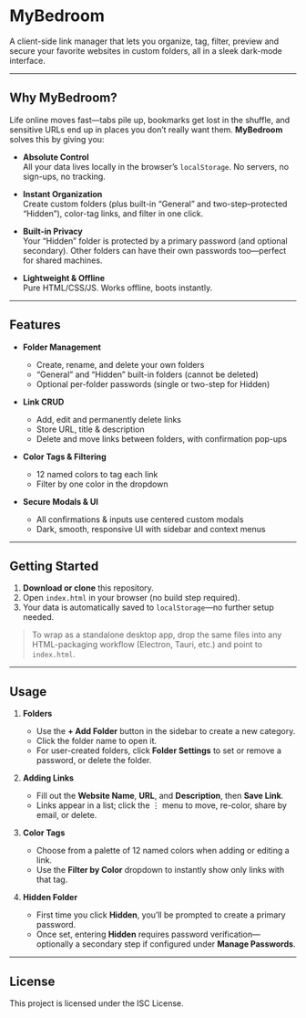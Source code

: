 # MyBedroom

A client-side link manager that lets you organize, tag, filter, preview and secure your favorite websites in custom folders, all in a sleek dark-mode interface.

---

## Why MyBedroom?

Life online moves fast—tabs pile up, bookmarks get lost in the shuffle, and sensitive URLs end up in places you don’t really want them. **MyBedroom** solves this by giving you:

- **Absolute Control**  
  All your data lives locally in the browser’s `localStorage`. No servers, no sign-ups, no tracking.

- **Instant Organization**  
  Create custom folders (plus built-in “General” and two-step–protected “Hidden”), color-tag links, and filter in one click.

- **Built-in Privacy**  
  Your “Hidden” folder is protected by a primary password (and optional secondary). Other folders can have their own passwords too—perfect for shared machines.

- **Lightweight & Offline**  
  Pure HTML/CSS/JS. Works offline, boots instantly.

---

## Features

- **Folder Management**  
  - Create, rename, and delete your own folders  
  - “General” and “Hidden” built-in folders (cannot be deleted)  
  - Optional per-folder passwords (single or two-step for Hidden)

- **Link CRUD**  
  - Add, edit and permanently delete links  
  - Store URL, title & description  
  - Delete and move links between folders, with confirmation pop-ups

- **Color Tags & Filtering**  
  - 12 named colors to tag each link  
  - Filter by one color in the dropdown  

- **Secure Modals & UI**  
  - All confirmations & inputs use centered custom modals  
  - Dark, smooth, responsive UI with sidebar and context menus  

---

## Getting Started

1. **Download or clone** this repository.  
2. Open `index.html` in your browser (no build step required).  
3. Your data is automatically saved to `localStorage`—no further setup needed.

> To wrap as a standalone desktop app, drop the same files into any HTML-packaging workflow (Electron, Tauri, etc.) and point to `index.html`.

---

## Usage

1. **Folders**  
   - Use the **+ Add Folder** button in the sidebar to create a new category.  
   - Click the folder name to open it.  
   - For user-created folders, click **Folder Settings** to set or remove a password, or delete the folder.

2. **Adding Links**  
   - Fill out the **Website Name**, **URL**, and **Description**, then **Save Link**.  
   - Links appear in a list; click the ⋮ menu to move, re-color, share by email, or delete.

3. **Color Tags**  
   - Choose from a palette of 12 named colors when adding or editing a link.  
   - Use the **Filter by Color** dropdown to instantly show only links with that tag.

4. **Hidden Folder**  
   - First time you click **Hidden**, you’ll be prompted to create a primary password.  
   - Once set, entering **Hidden** requires password verification—optionally a secondary step if configured under **Manage Passwords**.

---

## License

This project is licensed under the ISC License.  
